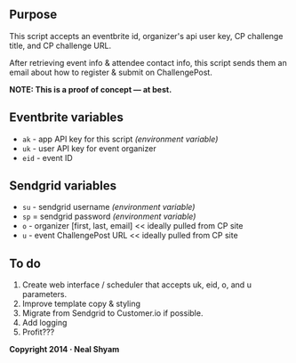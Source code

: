 ## Purpose

This script accepts an eventbrite id, organizer's api user key, CP challenge title, and CP challenge URL.

After retrieving event info & attendee contact info, this script sends them an email about how to register & submit on ChallengePost.

**NOTE: This is a proof of concept &mdash; at best.**

## Eventbrite variables

- `ak` - app API key for this script _(environment variable)_
- `uk` - user API key for event organizer
- `eid` - event ID

## Sendgrid variables

- `su` - sendgrid username _(environment variable)_
- `sp` = sendgrid password _(environment variable)_
- `o` - organizer [first, last, email] << ideally pulled from CP site
- `u` - event ChallengePost URL << ideally pulled from CP site

## To do

1. Create web interface / scheduler that accepts uk, eid, o, and u parameters.
2. Improve template copy & styling
3. Migrate from Sendgrid to Customer.io if possible.
4. Add logging
5. Profit???

**Copyright 2014 &middot; Neal Shyam**
